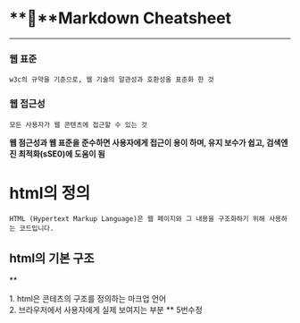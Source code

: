 **🎃**Markdown Cheatsheet<a name="TOP"></a>
===================

- - - - 
### 웹 표준 ###

    w3c의 규약을 기준으로, 웹 기술의 알관성과 호환성을 표준화 한 것

### 웹 접근성 ###

    모든 사용자가 웹 콘텐츠에 접근할 수 있는 것

**웹 점근성과 웹 표준을 준수하면 사용자에게 접근이 용이 하며, 유지 보수가 쉽고, 검색엔진 최적화(sSE0)에 도움이 됨**
    
# html의 정의 #

    HTML (Hypertext Markup Language)은 웹 페이지와 그 내용을 구조화하기 위해 사용하는 코드입니다.
## html의 기본 구조 ##

  ** <!DOCTYPE html>
<html lang="en">
<DTD 선언: 브라우저에게 웹문서의 종류를 알려주는선언 브라우저의 호환성과 웹 표준을 위해 반드시 작성
html 문서 최상단에 작성>
<head>
    <meta charset="UTF-8">
    <meta name="viewport" content="width=device-width, initial-scale=1.0">
    <title>html 5 기본구조</title>
</head>
<body>
    1. html은 콘테츠의 구조를 정의하는 마크업 언어
    <br>
    2. 브라우저에서 사용자에게 실제 보여지는 부분
</body>
</html>
**
5번수정
